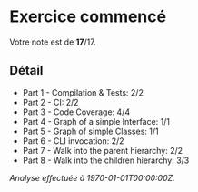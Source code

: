 # Exercice commencé
Votre note est de **17**/17.

## Détail
* Part 1 - Compilation & Tests: 2/2
* Part 2 - CI: 2/2
* Part 3 - Code Coverage: 4/4
* Part 4 - Graph of a simple Interface: 1/1
* Part 5 - Graph of simple Classes: 1/1
* Part 6 - CLI invocation: 2/2
* Part 7 - Walk into the parent hierarchy: 2/2
* Part 8 - Walk into the children hierarchy: 3/3

*Analyse effectuée à 1970-01-01T00:00:00Z.*
